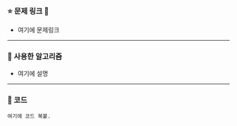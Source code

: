 ### :star: 문제 링크 :book:
- 여기에 문제링크
---

### :star2: 사용한 알고리즘
- 여기에 설명
---

### :stars: 코드
```
여기에 코드 복붙.
```

